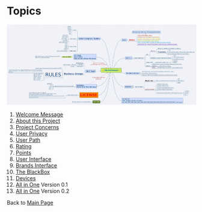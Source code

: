 # Topics 

![](../images/FullMap.jpg)

1. [Welcome Message](../Tao/Fragments/Welcome/README.md)
2. [About this Project](../Tao/Fragments/About/README.md)
3. [Project Concerns](../Tao/Fragments/Concerns/HR.md)
4. [User Privacy](../Tao/Fragments/Privacy/README.md)
5. [User Path](../Tao/Fragments/Path/README.md)
6. [Rating](../Tao/Fragments/Rating/README.md)
7. [Points](../Tao/Fragments/OdicPoints/README.md)
8. [User Interface](../Tao/Fragments/UserInterface/README.md)
9. [Brands Interface](../Tao/Fragments/BrandsInterface/README.md)
10. [The BlackBox](../Tao/Fragments/BlackBox/README.md)
11. [Devices](../Tao/Fragments/Devices/README.md)
12. [All in One](../Tao/Tao.md) Version 0.1
13. [All in One](./ALLINONE.md) Version 0.2

Back to [Main Page](../README.md)

